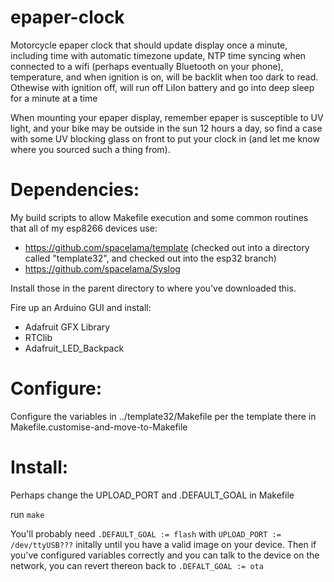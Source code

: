 # epaper-clock
Motorcycle epaper clock that should update display once a minute, including time with automatic timezone update, NTP time syncing when connected to a wifi (perhaps eventually Bluetooth on your phone), temperature, and when ignition is on, will be backlit when too dark to read.  Othewise with ignition off, will run off LiIon battery and go into deep sleep for a minute at a time

When mounting your epaper display, remember epaper is susceptible to UV light, and your bike may be outside in the sun 12 hours a day, so find a case with some UV blocking glass on front to put your clock in (and let me know where you sourced such a thing from).

# Dependencies:

My build scripts to allow Makefile execution and some common routines that all of my esp8266 devices use:
 - https://github.com/spacelama/template (checked out into a directory called "template32", and checked out into the esp32 branch)
 - https://github.com/spacelama/Syslog

Install those in the parent directory to where you've downloaded this.

Fire up an Arduino GUI and install:
 - Adafruit GFX Library
 - RTClib
 - Adafruit_LED_Backpack

# Configure:
Configure the variables in ../template32/Makefile per the template there in Makefile.customise-and-move-to-Makefile

# Install:
Perhaps change the UPLOAD_PORT and .DEFAULT_GOAL in Makefile

run `make`

You'll probably need `.DEFAULT_GOAL := flash` with `UPLOAD_PORT := /dev/ttyUSB???` initally until you have a valid image on your device.  Then if you've configured variables correctly and you can talk to the device on the network, you can revert thereon back to `.DEFALT_GOAL := ota`

